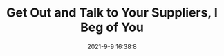 ---
"title": "Get Out and Talk to Your Suppliers, I Beg of You"
"date": "2021-9-9 16:38:8"
"feed_name": "INDUSTRYWEEK"
"feed_website": "https://www.industryweek.com/"
"feed_rss": "https://www.industryweek.com/__rss/website-scheduled-content.xml?input=%7B%22sectionAlias%22%3A%22home%22%7D"
"link": "https://www.industryweek.com/supply-chain/supplier-relationships/article/21174850/get-out-and-talk-to-your-suppliers-i-beg-of-you"
"file": "_posts/2021-1-1-49d4b0b61cb175486227f4b0289d7fe9f08eb190.md"
"accident": "0"
"drilling": "0"
"dead": "0"
"injured": "0"
---